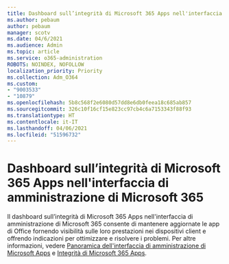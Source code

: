 ```yaml
---
title: Dashboard sull’integrità di Microsoft 365 Apps nell'interfaccia di amministrazione di Microsoft 365
ms.author: pebaum
author: pebaum
manager: scotv
ms.date: 04/6/2021
ms.audience: Admin
ms.topic: article
ms.service: o365-administration
ROBOTS: NOINDEX, NOFOLLOW
localization_priority: Priority
ms.collection: Adm_O364
ms.custom:
- "9003533"
- "10879"
ms.openlocfilehash: 5b8c568f2e6080d57dd8e6db0feea18c685ab857
ms.sourcegitcommit: 326c10f16cf15e823cc97cb4c6a7153343f88f93
ms.translationtype: HT
ms.contentlocale: it-IT
ms.lasthandoff: 04/06/2021
ms.locfileid: "51596732"
---
```

# <a name="microsoft-365-apps-health-dashboard-in-the-microsoft-365-apps-admin-center"></a>Dashboard sull’integrità di Microsoft 365 Apps nell'interfaccia di amministrazione di Microsoft 365

Il dashboard sull’integrità di Microsoft 365 Apps nell'interfaccia di amministrazione di Microsoft 365 consente di mantenere aggiornate le app di Office fornendo visibilità sulle loro prestazioni nei dispositivi client e offrendo indicazioni per ottimizzare e risolvere i problemi. Per altre informazioni, vedere [Panoramica dell'interfaccia di amministrazione di Microsoft Apps](https://docs.microsoft.com/deployoffice/admincenter/overview) e [Integrità di Microsoft 365 Apps](https://docs.microsoft.com/deployoffice/admincenter/microsoft-365-apps-health).



